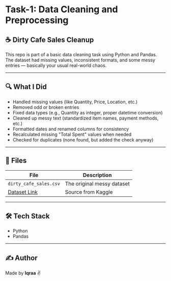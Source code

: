 # Task-1: Data Cleaning and Preprocessing  
## ☕ Dirty Cafe Sales Cleanup

This repo is part of a basic data cleaning task using Python and Pandas.  
The dataset had missing values, inconsistent formats, and some messy entries — basically your usual real-world chaos.

---

## 🔍 What I Did

- Handled missing values (like Quantity, Price, Location, etc.)
- Removed odd or broken entries
- Fixed data types (e.g., Quantity as integer, proper datetime conversion)
- Cleaned up messy text (standardized item names, payment methods, etc.)
- Formatted dates and renamed columns for consistency
- Recalculated missing "Total Spent" values when needed
- Checked for duplicates (none found, but added the check anyway)

---

## 📂 Files

| File | Description |
|------|-------------|
| `dirty_cafe_sales.csv` | The original messy dataset |
| [Dataset Link](https://www.kaggle.com/datasets/ahmedmohamed2003/cafe-sales-dirty-data-for-cleaning-training/data) | Source from Kaggle |

---

## 🛠 Tech Stack

- Python 
- Pandas

---

## ✍️ Author

Made by **Iqraa** ✌️
